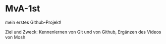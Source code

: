 # MvA-1st
mein erstes Github-Projekt!

Ziel und Zweck: Kennenlernen von Git und von Github, Ergänzen des Videos von Mosh
